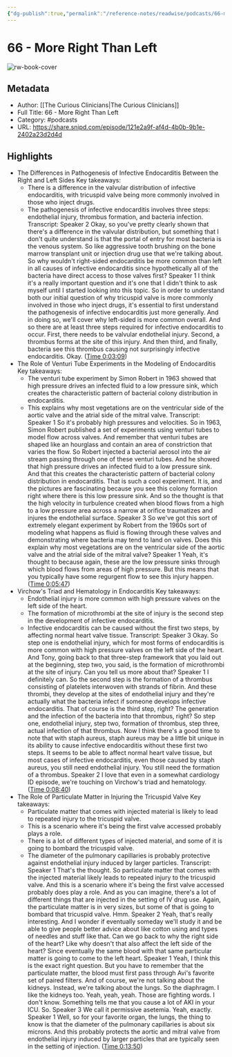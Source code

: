 ```yaml
---
{"dg-publish":true,"permalink":"/reference-notes/readwise/podcasts/66-more-right-than-left/"}
---
```


# 66 - More Right Than Left

![rw-book-cover](https://wsrv.nl/?url=https%3A%2F%2Fssl-static.libsyn.com%2Fp%2Fassets%2F4%2F3%2F7%2Fa%2F437aa952d48cf4c2%2FCuriousCliniciansThumbnail.jpg&w=100&h=100)

## Metadata
- Author: [[The Curious Clinicians\|The Curious Clinicians]]
- Full Title: 66 - More Right Than Left
- Category: #podcasts
- URL: https://share.snipd.com/episode/121e2a9f-af4d-4b0b-9b1e-2402a23d2d4d

## Highlights
- The Differences in Pathogenesis of Infective Endocarditis Between the Right and Left Sides
  Key takeaways:
  - There is a difference in the valvular distribution of infective endocarditis, with tricuspid valve being more commonly involved in those who inject drugs.
  - The pathogenesis of infective endocarditis involves three steps: endothelial injury, thrombus formation, and bacteria infection.
  Transcript:
  Speaker 2
  Okay, so you've pretty clearly shown that there's a difference in the valvular distribution, but something that I don't quite understand is that the portal of entry for most bacteria is the venous system. So like aggressive tooth brushing on the bone marrow transplant unit or injection drug use that we're talking about. So why wouldn't right-sided endocarditis be more common than left in all causes of infective endocarditis since hypothetically all of the bacteria have direct access to those valves first?
  Speaker 1
  I think it's a really important question and it's one that I didn't think to ask myself until I started looking into this topic. So in order to understand both our initial question of why tricuspid valve is more commonly involved in those who inject drugs, it's essential to first understand the pathogenesis of infective endocarditis just more generally. And in doing so, we'll cover why left-sided is more common overall. And so there are at least three steps required for infective endocarditis to occur. First, there needs to be valvular endothelial injury. Second, a thrombus forms at the site of this injury. And then third, and finally, bacteria see this thrombus causing not surprisingly infective endocarditis. Okay. ([Time 0:03:09](https://share.snipd.com/snip/6b78efd4-b5bb-4d6c-ad87-fcd5eaa1df2e))
- The Role of Venturi Tube Experiments in the Modeling of Endocarditis
  Key takeaways:
  - The venturi tube experiment by Simon Robert in 1963 showed that high pressure drives an infected fluid to a low pressure sink, which creates the characteristic pattern of bacterial colony distribution in endocarditis.
  - This explains why most vegetations are on the ventricular side of the aortic valve and the atrial side of the mitral valve.
  Transcript:
  Speaker 1
  So it's probably high pressures and velocities. So in 1963, Simon Robert published a set of experiments using venturi tubes to model flow across valves. And remember that venturi tubes are shaped like an hourglass and contain an area of constriction that varies the flow. So Robert injected a bacterial aerosol into the air stream passing through one of these venturi tubes. And he showed that high pressure drives an infected fluid to a low pressure sink. And that this creates the characteristic pattern of bacterial colony distribution in endocarditis. That is such a cool experiment. It is, and the pictures are fascinating because you see this colony formation right where there is this low pressure sink. And so the thought is that the high velocity in turbulence created when blood flows from a high to a low pressure area across a narrow at orifice traumatizes and injures the endothelial surface.
  Speaker 3
  So we've got this sort of extremely elegant experiment by Robert from the 1960s sort of modeling what happens as fluid is flowing through these valves and demonstrating where bacteria may tend to land on valves. Does this explain why most vegetations are on the ventricular side of the aortic valve and the atrial side of the mitral valve?
  Speaker 1
  Yeah, it's thought to because again, these are the low pressure sinks through which blood flows from areas of high pressure. But this means that you typically have some regurgent flow to see this injury happen. ([Time 0:05:47](https://share.snipd.com/snip/768fd00f-d746-4e9e-aeb7-1c5cc8670b56))
- Virchow's Triad and Hematology in Endocarditis
  Key takeaways:
  - Endothelial injury is more common with high pressure valves on the left side of the heart.
  - The formation of microthrombi at the site of injury is the second step in the development of infective endocarditis.
  - Infective endocarditis can be caused without the first two steps, by affecting normal heart valve tissue.
  Transcript:
  Speaker 3
  Okay. So step one is endothelial injury, which for most forms of endocarditis is more common with high pressure valves on the left side of the heart. And Tony, going back to that three-step framework that you laid out at the beginning, step two, you said, is the formation of microthrombi at the site of injury. Can you tell us more about that?
  Speaker 1
  I definitely can. So the second step is the formation of a thrombus consisting of platelets interwoven with strands of fibrin. And these thrombi, they develop at the sites of endothelial injury and they're actually what the bacteria infect if someone develops infective endocarditis. That of course is the third step, right? The generation and the infection of the bacteria into that thrombus, right? So step one, endothelial injury, step two, formation of thrombus, step three, actual infection of that thrombus. Now I think there's a good time to note that with staph aureus, staph aureus may be a little bit unique in its ability to cause infective endocarditis without these first two steps. It seems to be able to affect normal heart valve tissue, but most cases of infective endocarditis, even those caused by staph aureus, you still need endothelial injury. You still need the formation of a thrombus.
  Speaker 2
  I love that even in a somewhat cardiology ID episode, we're touching on Virchow's triad and hematology. ([Time 0:08:40](https://share.snipd.com/snip/43e47d6c-893a-455f-a346-6861bcf046b8))
- The Role of Particulate Matter in Injuring the Tricuspid Valve
  Key takeaways:
  - Particulate matter that comes with injected material is likely to lead to repeated injury to the tricuspid valve.
  - This is a scenario where it's being the first valve accessed probably plays a role.
  - There is a lot of different types of injected material, and some of it is going to bombard the tricuspid valve.
  - The diameter of the pulmonary capillaries is probably protective against endothelial injury induced by larger particles.
  Transcript:
  Speaker 1
  That's the thought. So particulate matter that comes with the injected material likely leads to repeated injury to the tricuspid valve. And this is a scenario where it's being the first valve accessed probably does play a role. And as you can imagine, there's a lot of different things that are injected in the setting of IV drug use. Again, the particulate matter is in very sizes, but some of that is going to bombard that tricuspid valve. Hmm.
  Speaker 2
  Yeah, that's really interesting. And I wonder if eventually someday we'll study it and be able to give people better advice about like cotton using and types of needles and stuff like that. Can we go back to why the right side of the heart? Like why doesn't that also affect the left side of the heart? Since eventually the same blood with that same particular matter is going to come to the left heart.
  Speaker 1
  Yeah, I think this is the exact right question. But you have to remember that the particulate matter, the blood must first pass through Avi's favorite set of paired filters. And of course, we're not talking about the kidneys. Instead, we're talking about the lungs. So the diaphragm. I like the kidneys too. Yeah, yeah, yeah. Those are fighting words. I don't know. Something tells me that you cause a lot of AKI in your ICU. So.
  Speaker 3
  We call it permissive asetemia. Yeah, exactly.
  Speaker 1
  Well, so for your favorite organ, the lungs, the thing to know is that the diameter of the pulmonary capillaries is about six microns. And this probably protects the aortic and mitral valve from endothelial injury induced by larger particles that are typically seen in the setting of injection. ([Time 0:13:50](https://share.snipd.com/snip/781de880-dd15-467a-b777-b3cfef17aa65))
